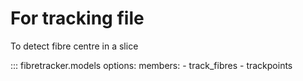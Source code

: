 # For tracking file

To detect fibre centre in a slice

::: fibretracker.models
    options:
            members:
                - track_fibres
                - trackpoints
